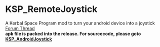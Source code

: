 # KSP_RemoteJoystick
A Kerbal Space Program mod to turn your android device into a joystick  
[Forum Thread](https://forum.kerbalspaceprogram.com/index.php?/topic/182763-145161remote-joystick/&tab=comments#comment-3555386)  
 **apk file is packed into the release. For sourcecode, please goto [KSP_AndroidJoystick](https://github.com/xdedss/KSP_AndroidJoystick)**  
